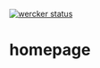 [![wercker status](https://app.wercker.com/status/bab162f99bf45fc4be84903a77779d71/m/master "wercker status")](https://app.wercker.com/project/byKey/bab162f99bf45fc4be84903a77779d71)
# homepage

